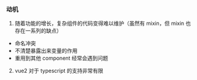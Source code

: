 ### 动机

1. 随着功能的增长，复杂组件的代码变得难以维护（虽然有 mixin，但 mixin 也存在一系列的缺点）

- 命名冲突
- 不清楚暴露出来变量的作用
- 重用到其他 component 经常会遇到问题

2. vue2 对于 typescript 的支持非常有限
